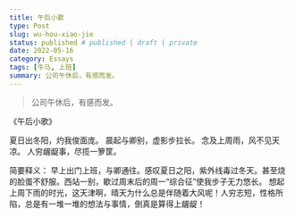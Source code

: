 ```yaml
---
title: 午后小歌
type: Post
slug: wu-hou-xiao-jie
status: published # published | draft | private
date: 2022-05-16
category: Essays
tags: [牛马, 上班]
summary: 公司午休后，有感而发。
---
```


> 公司午休后，有感而发。

《午后小歌》

夏日出冬阳，灼我俊面庞。
晨起与卿别，虚影步拉长。
念及上周雨，风不见天凉。
人穷龌龊事，尽揽一箩筐。

简要释义：
早上出门上班，与卿通往。感叹夏日之阳，紫外线毒过冬天。甚至烧的脸蛋不舒服。西站一别，歇过周末后的周一“综合征”使我步子无力悠长。
想起上周下雨的时光，这天津啊，晴天为什么总是伴随着大风呢！人穷志短，性格所陷，总是有一堆一堆的想法与事情，倒真是算得上龌龊！
